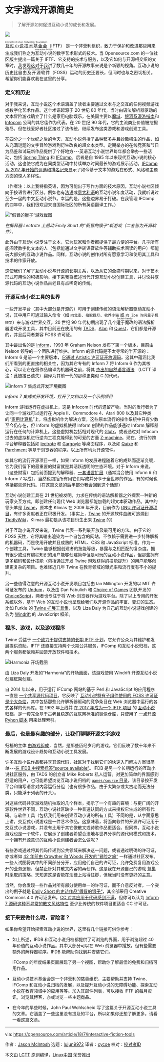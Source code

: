 [#]: collector: (lujun9972)
[#]: translator: (cycoe)
[#]: reviewer: (wxy)
[#]: publisher: ( )
[#]: url: ( )
[#]: subject: (A brief history of text-based games and open source)
[#]: via: (https://opensource.com/article/18/7/interactive-fiction-tools)
[#]: author: (Jason Mclntosh https://opensource.com/users/jmac)

文字游戏开源简史
======

> 了解开源如何促进互动小说的成长和发展。

![](https://opensource.com/sites/default/files/styles/image-full-size/public/lead-images/compass_map_explore_adventure.jpg?itok=ecCoVTrZ)

<ruby>[互动小说技术基金会][1]<rt>Interactive Fiction Technology Foundation</rt></ruby>（IFTF） 是一个非营利组织，致力于保护和改进那些用来生成我们称之为<ruby>互动小说<rt>interactive fiction</rt></ruby>的数字艺术形式的技术。当 Opensource.com 的一位社区版主提出一篇关于 IFTF、它支持的技术与服务，以及它如何与开源相交织的文章时，我发现这对于我讲了数几十年的开源故事来说是个新颖的视角。互动小说的历史比<ruby>自由及开源软件<rt>Free and Open Source Software</rt></ruby>（FOSS）运动的历史还要长，但同时也与之密切相关。希望你们能喜欢我在这里的分享。

### 定义和历史

对于我来说，互动小说这个术语涵盖了读者主要通过文本与之交互的任何视频游戏或数字化艺术作品。这个术语起源于 20 世纪 80 年代，当时由语法解析器驱动的文本冒险游戏确立了什么是家用电脑娱乐，在美国主要以[魔域][2]、[银河系漫游指南][3]和 [Infocom][4] 公司的其它佳作为代表。在 20 世纪 90 年代，它的主流商业价值被挖掘殆尽，但在线爱好者社区接过了该传统，继续发布这类游戏和游戏创建工具。

在四分之一个世纪之后的今天，互动小说包括了品种繁多并且妙趣橫生的作品，如从充满谜题的文字冒险游戏到衍生改良的超文本类型。定期举办的在线竞赛和节日为品鉴和试玩新作品提供了个好地方---英语互动小说世界每年都会举办一些活动，包括 [Spring Thing][5] 和 [IFComp][6]。后者是自 1995 年以来现代互动小说的核心活动，这也使它成为在同类型活动中持续举办时间最长的游戏展示活动。[IFComp 从 2017 年开始的评选和排名记录][7]显示了如今基于文本的游戏在形式、风格和主题方面的惊人多样性。

（作者注：以上我特指英语，因为可能出于写作方面的技术原因，互动小说社区倾向于按语言进行区分。例如也有[法语][8]或[意大利语][9]的互动小说年度活动，我就听说过至少一届的中文互动小说节。幸运的是，这些边界易于打破。在我管理 IFComp 的四年中，我们很欢迎来自国际社区的所有英语翻译工作。）

![”假冒的猴子“游戏截图][11]

*在解释器 Lectrote 上启动 Emily Short 的”假冒的猴子“新游戏（二者皆为开源软件）。*

此外由于互动小说专注于文本，它为玩家和作者都提供了最方便的平台。几乎所有能阅读数字化文本的人（包括能通过文字转语音软件等辅助技术阅读的用户）都能玩大部分的互动小说作品。同样，互动小说的创作对所有愿意学习和使用其工具和技术的作家开放。

这使我们了解了互动小说与开源的长期关系，以及从它的全盛时期以来，对于艺术形式可用性的积极影响。接下来我将概述当代开源互动小说创建工具，并讨论共享源代码的互动小说作品古老且有点稀奇的传统。

### 开源互动小说工具的世界

一些开发平台（其中大部分是开源的）可用于创建传统的语法解析器驱动互动小说，其中用户可通过输入命令（如 `向北走`、`拾取提灯`、`收养小猫` 或 `向 Zoe 询问量子机械学`）来与游戏世界交互。20 世纪 90 年代初期出现了几个<ruby>适于魔改<rt>hacker-friendly</rt></ruby>的语法解析器游戏开发工具，其中目前还在使用的有 [TADS][12]、[Alan][13] 和 [Quest][14]，它们都是开源的，并且后两者兼容 FOSS 许可证。

其中最出名的是 [Inform][15]，1993 年 Graham Nelson 发布了第一个版本，目前由 Nelson 领导的一个团队进行维护。Inform 的源代码是不太寻常的半开源的：Inform 6 是前一个主要版本，[它通过 Artistic 许可证开放源码][16]。这其中蕴涵比我们所看到的更直接的相关性，因为其它专有的 Inform 7 将 Inform 6 作为其核心，可以让它在将作品编译为机器码之前，将其 [杰出的自然语言语法][17] （LCTT 译注：此链接已遗失）翻译为其前一代的那种更类似 C 的代码。

![inform 7 集成式开发环境截图][19]

*Inform 7 集成式开发环境，打开了文档以及一个示例项目*

Inform 游戏运行在虚拟机上，这是 Infocom 时代的遗留产物。当时的发行者为了让同一个游戏可以运行在 Apple II、Commodore 4、Atari 800 以及其它种类的“[家用计算机][20]”上，将虚拟机作为解决方案。这些原本流行的操作系统中只有少数至今仍存在，但 Inform 的虚拟机使得 Inform 创建的作品能够通过 Inform 解释器运行在任何的计算机上。这些虚拟机包括相对现代的 [Glulx][21]，或者通过对 Infocom 过去的虚拟机进行逆向工程克隆得到的可爱的古董 [Z-machine][22]。现在，流行的跨平台解释器包括如 [lectrote][23] 和 [Gargoyle][24] 等桌面程序，以及如 [Quixe][25] 和 [Parchment][26] 等基于浏览器的程序。以上所有均为开源软件。

如其它的流行开源项目一样，如果 Inform 的发展进程随着它的成熟而逐渐变缓，它为我们留下的最重要的财富就是其活跃透明的生态环境。对于 Inform 来说，（这些财富）包括前面提到的解释器、[一套语言扩展][27]（通常混合使用 Inform 6 和 Inform 7 写成），当然也包括所有用它们写成并分享于全世界的作品，有的时候也包括那些源代码。（在这篇文章的后半部分我会回到这个话题）

互动小说创建工具在 21 世纪被发明，力求在传统的语法解析器之外探索一种新的玩家交互方式，即创建任何现代 Web 浏览器都能加载的超文本驱动作品。其中的领头羊是 [Twine][28]，原本由 Klimas 在 2009 年开发，目前作为 [GNU 许可证开源项目][29]，有许多贡献者正在积极开发。（事实上，[Twine][30] 的开源软件血统可追溯到 [TiddlyWiki][31]，Klimas 最初是从该项目衍生出来 [Twine][30] 的）

对于互动小说开发来说，Twine 代表一系列最开放及最可用的方法。由于它的 FOSS 天性，它将其输出渲染为一个自包含的网站，不依赖于需要进一步特殊解析的机器码，而是使用开放并且成熟的 HTML、CSS 和 JavaScript 标准。作为一个创建工具，Twine 能够根据创建者的技能等级，暴露与之相匹配的复杂度。拥有很少或没有编程知识的用户能够创建简单但是可玩的互动小说作品，但那些拥有更多编码和设计技能（包括通过开发 Twine 游戏获得的技能提升）的用户能够创建更复杂的项目。也难怪近几年 Twine 在教育领域的曝光率和流行度有不小的提升。

另一些值得注意的开源互动小说开发项目包括由 Ian Millington 开发的以 MIT 许可证发布的 [Undum][32]，以及由 Dan Fabulich 和 [Choice of Games][34] 团队开发的 [ChoiceScript][33]，两者也专注于将 Web 浏览器作为游戏平台。除了以上专用的开发系统以外，基于 Web 的互动小说也呈现给我们以开源作品的丰富、变幻的生态。比如 Furkle 的 [Twine 扩展工具集][35]，以及 Liza Daly 为自己的互动小说游戏创建的名为 [Windrift][36] 的 JavaScript 框架。

### 程序、游戏，以及游戏程序

Twine 受益于 [一个致力于提供支持的长期 IFTF 计划][37]，它允许公众为其维护和发展提供资助。IFTF 还直接支持两个长期公共服务，IFComp 和互动小说归档，这两个服务都依赖并回馈开放软件和技术。

![Harmonia 开场截图][39]

由 Liza Daly 开发的“Harmonia”的开场画面，该游戏使用 Windrift 开源互动小说创建框架创建。

自 2014 年以来，用于运行 IFComp 网站的基于 Perl 和 JavaScript 的应用程序一直是 [一个共享源代码项目][40]，它反映了 [互动小说特有子组件使用的 FOSS 许可证是个大杂烩][41]，其中包括那些允许解析器驱动的竞争条目在 Web 浏览器中运行的各式各样的代码库。在 1992 年上线并 [在 2017 年成为一个 IFTF 项目][43] 的 [互动小说归档][42]，是一套完全基于古老且稳定的互联网标准的镜像仓库，只使用了 [一点开源 Pyhon 脚本][44] 用来处理索引。

### 最后，也是最有趣的部分，让我们聊聊开源文字游戏

归档的主体 [由游戏组成][45]，当然，是那些历经岁月的游戏。它们反映了数十年来不断发展的游戏设计趋势和互动小说工具发展。

许多互动小说作品都共享其源代码，社区对于找到它们的快速入门解决方案很简单---[在 IFDB 中搜索标签“source available”][46]。IFDB 是另一个长期运行的互动小说社区服务，由 TADS 的创立者 Mike Roberts 私人运营。对更加简单的界面感到舒适的用户，也可能希望浏览互动小说归档的 [`games/source` 目录][47]，该目录按开发平台和编写语言对内容运行分组（也有很多作品，由于太繁杂或太古老而无法分类，只能浮于列表的开头）。

对这些代码共享游戏随机抽取的几个样本，揭示了一个有趣的窘境：与更广阔的开源软件世界不同，互动小说社区缺少一种普遍认同的方式来授权它生成的所有代码。与软件工具（包括我们用来创建互动小说的所有工具）不同的是，从字面意思上讲，交互式小说游戏是一件艺术作品。这意味着，将面向软件的开源许可证用于交互式小说游戏，并没有比用于其它像散文或诗歌作品更适合。但同样，互动小说游戏也是一个软件，它展示了创建者希望合法地与世界分享的源代码模式和技术。一个拥有开源意识的互动小说创建者会怎么做呢？

有些游戏通过将其代码传递到公共领域来解决这一问题，或者通过明确的许可证，亦或者如 [42 年前由 Crowther 和 Woods 开发的”冒险之旅“][48] 一样通过社区发布。一些人试图将其中的不同部分分开，应用他们自己的许可证，允许免费复用游戏公开的业务逻辑，但禁止针对其散文内容的再创作。这是我在开源自己的游戏 [莺巢][49] 时采取的策略。天知道这是否能在法律上站得住脚，但我当时没有更好的主意。

当然，你会发现一些作品对所有部分使用单一的许可证，而不介意反对者。一个突出的例子就是 [Emily Short 的史诗作品”假冒的猴子“][50]，其全部采用 Creative Commons 4.0 许可证发布。[CC 对其应用于代码感到不满][51]，但你可以认为 [Inform 7 源码这种不寻常的散文风格特性][52] 至少比传统的软件项目更适合 CC 许可证。

### 接下来要做什么呢，冒险者？

如果你希望开始探索互动小说的世界，这里有几个链接可供你参考：


+ 如上所述，IFDB 和互动小说归档都提供了可浏览的界面，用于浏览超过 40 年价值的互动小说作品。其中大部分可以在 Web 浏览器中播放，但有些需要额外的解释器程序。IFDB 能帮助你找到并安装它们。

  IFComp 的年度结果页面展现了另一个视图，帮助你了解最佳的免费和归档可用作品。

+ 互动小说技术基金会是一个非营利的慈善组织，主要帮助并支持 Twine、IFComp 和互动小说归档的发展，以及提升互动小说的无障碍功能、探索互动小说在教育领域中的应用等等。加入其邮件列表，可以接收 IFTF 的每月资讯，浏览其博客，亦或浏览一些主题商品。

+ 在今年的早些时候，John Paul Wohlscheid 写了这篇关于开源互动小说工具的文章。它涵盖了一些这里没有提及的平台，所以如果你还想了解更多，请看一看这篇文章。

--------------------------------------------------------------------------------

via: https://opensource.com/article/18/7/interactive-fiction-tools

作者：[Jason Mclntosh][a]
选题：[lujun9972](https://github.com/lujun9972)
译者：[cycoe](https://github.com/cycoe)
校对：[校对者ID](https://github.com/校对者ID)

本文由 [LCTT](https://github.com/LCTT/TranslateProject) 原创编译，[Linux中国](https://linux.cn/) 荣誉推出

[a]:https://opensource.com/users/jmac
[1]:http://iftechfoundation.org/
[2]:https://en.wikipedia.org/wiki/Zork
[3]:https://en.wikipedia.org/wiki/The_Hitchhiker%27s_Guide_to_the_Galaxy_(video_game)
[4]:https://en.wikipedia.org/wiki/Infocom
[5]:http://www.springthing.net/
[6]:http://ifcomp.org/
[7]:https://ifcomp.org/comp/2017
[8]:http://www.fiction-interactive.fr/
[9]:http://www.oldgamesitalia.net/content/marmellata-davventura-2018
[10]:/file/403396
[11]:https://opensource.com/sites/default/files/uploads/monkey.png (counterfeit monkey game screenshot)
[12]:http://tads.org/
[13]:https://www.alanif.se/
[14]:http://textadventures.co.uk/quest/
[15]:http://inform7.com/
[16]:https://github.com/DavidKinder/Inform6
[17]:http://inform7.com/learn/man/RB_4_1.html#e307
[18]:/file/403386
[19]:https://opensource.com/sites/default/files/uploads/inform.png (inform 7 IDE screenshot)
[20]:https://www.youtube.com/watch?v=bu55q_3YtOY
[21]:http://ifwiki.org/index.php/Glulx
[22]:http://ifwiki.org/index.php/Z-machine
[23]:https://github.com/erkyrath/lectrote
[24]:https://github.com/garglk/garglk/
[25]:http://eblong.com/zarf/glulx/quixe/
[26]:https://github.com/curiousdannii/parchment
[27]:https://github.com/i7/extensions
[28]:http://twinery.org/
[29]:https://github.com/klembot/twinejs
[30]:/article/18/7/twine-vs-renpy-interactive-fiction
[31]:https://tiddlywiki.com/
[32]:https://github.com/idmillington/undum
[33]:https://github.com/dfabulich/choicescript
[34]:https://www.choiceofgames.com/
[35]:https://github.com/furkle
[36]:https://github.com/lizadaly/windrift
[37]:http://iftechfoundation.org/committees/twine/
[38]:/file/403391
[39]:https://opensource.com/sites/default/files/uploads/harmonia.png (Harmonia opening screen shot)
[40]:https://github.com/iftechfoundation/ifcomp
[41]:https://github.com/iftechfoundation/ifcomp/blob/master/LICENSE.md
[42]:https://www.ifarchive.org/
[43]:http://blog.iftechfoundation.org/2017-06-30-iftf-is-adopting-the-if-archive.html
[44]:https://github.com/iftechfoundation/ifarchive-ifmap-py
[45]:https://www.ifarchive.org/indexes/if-archiveXgames
[46]:http://ifdb.tads.org/search?sortby=ratu&searchfor=%22source+available%22
[47]:https://www.ifarchive.org/indexes/if-archiveXgamesXsource.html
[48]:http://ifdb.tads.org/viewgame?id=fft6pu91j85y4acv
[49]:https://github.com/jmacdotorg/warblers-nest/
[50]:https://github.com/i7/counterfeit-monkey
[51]:https://creativecommons.org/faq/#can-i-apply-a-creative-commons-license-to-software
[52]:https://github.com/i7/counterfeit-monkey/blob/master/Counterfeit%20Monkey.materials/Extensions/Counterfeit%20Monkey/Liquids.i7x
